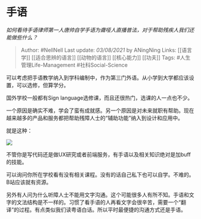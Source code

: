 # 手语
*如何看待手语律师第一人唐帅自学手语为聋哑人直播普法，对于帮助残疾人我们还能做些什么？*

> Author: #NellNell 
Last update: *03/08/2021* by ANingNing
Links: [[语言学]] [[适合思辨的语言]] [[动物的语言]] [[核心能力]] [[功夫]]
Tags: #人生管理Life-Management #社科Social-Science 

可以考虑把手语教学纳入到学科编制中，作为第三门外语。从小学到大学都应该设置，可以选修，但算学分。

国外学校一般都有Sign language选修课，而且还很热门，选课的人一点也不少。

一个原因是确实不难，学会了蛮有成就感。另一个原因是对未来就职有帮助。现在越来越多的产品和服务都把帮助残障人士的“辅助功能”纳入到设计和应用中。

就是这种：

![](https://pica.zhimg.com/50/v2-c1ffa30c16e6827ba57ee5e71561420f_720w.jpg?source=1940ef5c)

不管你是写代码还是做UX研究或者前端服务，有手语以及相关知识绝对是加buff的技能。

可以询问你所在学校看有没有相关课程。没有的话自己私下也可以自学。不难的。B站应该就有资源。

另外有人问为什么听障人士不能用文字沟通。这个可能很多人有所不知。手语和文字的文法结构是不一样的。习惯了看手语的人再看文字会很辛苦，需要一个“翻译”的过程。有点类似我们读粤语白话。所以平时最便捷的沟通方式还是手语。


